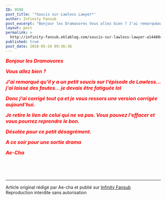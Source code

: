 ```yaml
---
ID: 9598
post_title: '*Soucis sur Lawless Lawyer*'
author: Infinity Fansub
post_excerpt: "Bonjour les Dramavores Vous allez bien ? J'ai remarqu&eacute; qu'il y a un petit soucis sur l'&eacute;pisode de Lawless... j'ai laiss&eacute; des fautes... je devais &ecirc;tre fatigu&eacute;e lol Donc j'ai corrig&eacute; tout &ccedil;a et je vous ressors une version corrig&eacute;e aujourd'hui. Je retire le lien de celui qui ne va pas. Vous..."
layout: post
permalink: >
  http://infinity-fansub.eklablog.com/soucis-sur-lawless-lawyer-a144804886
published: true
post_date: 2018-05-24 09:36:36
---
```

<p><span style="font-size: 12pt; color: #ff0000;"><em><strong>Bonjour les Dramavores</strong></em></span></p>
<p><span style="font-size: 12pt; color: #ff0000;"><em><strong>Vous allez bien ?</strong></em></span></p>
<p><span style="font-size: 12pt; color: #ff0000;"><em><strong>J'ai remarqu&eacute; qu'il y a un petit soucis sur l'&eacute;pisode de Lawless... j'ai laiss&eacute; des fautes... je devais &ecirc;tre fatigu&eacute;e lol</strong></em></span></p>
<p><span style="font-size: 12pt; color: #ff0000;"><em><strong>Donc j'ai corrig&eacute; tout &ccedil;a et je vous ressors une version corrig&eacute;e aujourd'hui.</strong></em></span></p>
<p><span style="font-size: 12pt; color: #ff0000;"><em><strong>Je retire le lien de celui qui ne va pas. Vous pouvez l'effacer et vous pourrez reprendre le bon.</strong></em></span></p>
<p><span style="font-size: 12pt; color: #ff0000;"><em><strong>D&eacute;sol&eacute;e pour ce petit d&eacute;sagr&eacute;ment.</strong></em></span></p>
<p><span style="font-size: 12pt; color: #ff0000;"><em><strong>A ce soir pour une sortie drama</strong></em></span></p>
<p><span style="font-size: 12pt; color: #ff0000;"><em><strong>Ae-Cha</strong></em></span></p><br /><br /><br /><hr />Article original rédigé par Ae-cha et publié sur <a href="http://infinity-fansub.eklablog.com/">Infinity Fansub</a> <br /> Reproduction interdite sans autorisation
